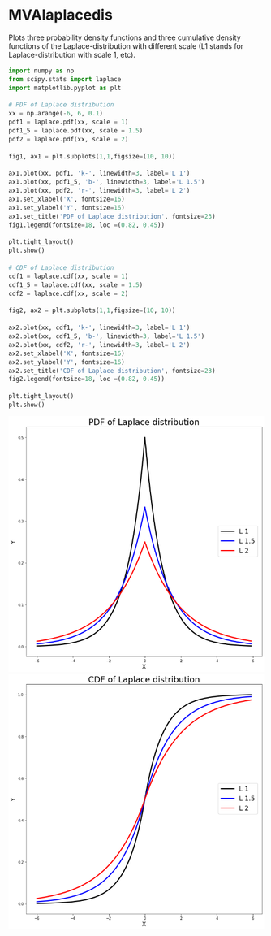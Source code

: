 # MVAlaplacedis
Plots three probability density functions and three cumulative density functions of
the Laplace-distribution with different scale (L1 stands for Laplace-distribution with scale 1,
etc).

```python
import numpy as np
from scipy.stats import laplace
import matplotlib.pyplot as plt

# PDF of Laplace distribution
xx = np.arange(-6, 6, 0.1)
pdf1 = laplace.pdf(xx, scale = 1)
pdf1_5 = laplace.pdf(xx, scale = 1.5)
pdf2 = laplace.pdf(xx, scale = 2)

fig1, ax1 = plt.subplots(1,1,figsize=(10, 10))

ax1.plot(xx, pdf1, 'k-', linewidth=3, label='L 1')
ax1.plot(xx, pdf1_5, 'b-', linewidth=3, label='L 1.5')
ax1.plot(xx, pdf2, 'r-', linewidth=3, label='L 2')
ax1.set_xlabel('X', fontsize=16)
ax1.set_ylabel('Y', fontsize=16)
ax1.set_title('PDF of Laplace distribution', fontsize=23)
fig1.legend(fontsize=18, loc =(0.82, 0.45))

plt.tight_layout()
plt.show()

# CDF of Laplace distribution
cdf1 = laplace.cdf(xx, scale = 1)
cdf1_5 = laplace.cdf(xx, scale = 1.5)
cdf2 = laplace.cdf(xx, scale = 2)

fig2, ax2 = plt.subplots(1,1,figsize=(10, 10))

ax2.plot(xx, cdf1, 'k-', linewidth=3, label='L 1')
ax2.plot(xx, cdf1_5, 'b-', linewidth=3, label='L 1.5')
ax2.plot(xx, cdf2, 'r-', linewidth=3, label='L 2')
ax2.set_xlabel('X', fontsize=16)
ax2.set_ylabel('Y', fontsize=16)
ax2.set_title('CDF of Laplace distribution', fontsize=23)
fig2.legend(fontsize=18, loc =(0.82, 0.45))

plt.tight_layout()
plt.show()
```
![MVAlaplacedis](MVAlaplacedis01_python.png)
![MVAlaplacedis](MVAlaplacedis02_python.png)
